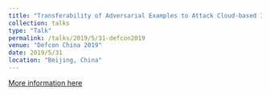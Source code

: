 ```yaml
---
title: "Transferability of Adversarial Examples to Attack Cloud-based Image Classifier Service"
collection: talks
type: "Talk"
permalink: /talks/2019/5/31-defcon2019
venue: "Defcon China 2019"
date: 2019/5/31
location: "Beijing, China"
---
```


[More information here](https://www.defcon.org/html/dc-china-1/dc-cn-1-speakers.html)
